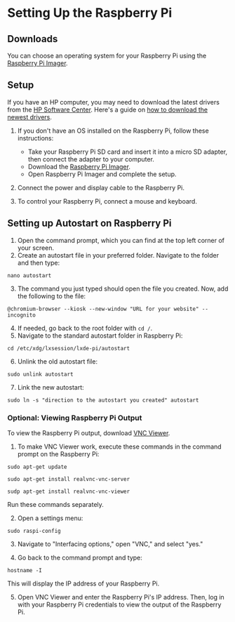 # Setting Up the Raspberry Pi

## Downloads

You can choose an operating system for your Raspberry Pi using the [Raspberry Pi Imager](https://www.raspberrypi.com/software/).

## Setup

If you have an HP computer, you may need to download the latest drivers from the [HP Software Center](https://support.hp.com/se-sv/drivers). Here's a guide on [how to download the newest drivers](https://www.youtube.com/watch?v=j5rt3xSIWik).

1. If you don't have an OS installed on the Raspberry Pi, follow these instructions:

   - Take your Raspberry Pi SD card and insert it into a micro SD adapter, then connect the adapter to your computer.
   - Download the [Raspberry Pi Imager](https://www.raspberrypi.com/software/).
   - Open Raspberry Pi Imager and complete the setup.

2. Connect the power and display cable to the Raspberry Pi.
3. To control your Raspberry Pi, connect a mouse and keyboard.

## Setting up Autostart on Raspberry Pi

1. Open the command prompt, which you can find at the top left corner of your screen.
2. Create an autostart file in your preferred folder. Navigate to the folder and then type:

```
nano autostart
```


3. The command you just typed should open the file you created. Now, add the following to the file:

```
@chromium-browser --kiosk --new-window "URL for your website" --incognito
```

4. If needed, go back to the root folder with `cd /`.
5. Navigate to the standard autostart folder in Raspberry Pi:

```
cd /etc/xdg/lxsession/lxde-pi/autostart
```

6. Unlink the old autostart file:

```
sudo unlink autostart
```

7. Link the new autostart:

```
sudo ln -s "direction to the autostart you created" autostart
```

### Optional: Viewing Raspberry Pi Output

To view the Raspberry Pi output, download [VNC Viewer](https://www.realvnc.com/en/connect/download/viewer/).

1. To make VNC Viewer work, execute these commands in the command prompt on the Raspberry Pi:

```
sudo apt-get update
```
```
sudo apt-get install realvnc-vnc-server
```
```
sudp apt-get install realvnc-vnc-viewer
```

Run these commands separately.

2. Open a settings menu:

```
sudo raspi-config
```

3. Navigate to "Interfacing options," open "VNC," and select "yes."

4. Go back to the command prompt and type:

```
hostname -I
```

This will display the IP address of your Raspberry Pi.

5. Open VNC Viewer and enter the Raspberry Pi's IP address. Then, log in with your Raspberry Pi credentials to view the output of the Raspberry Pi.




